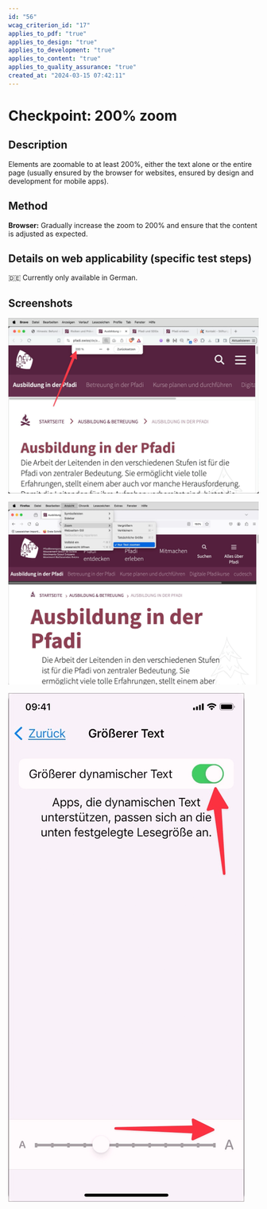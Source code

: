 ```yaml
---
id: "56"
wcag_criterion_id: "17"
applies_to_pdf: "true"
applies_to_design: "true"
applies_to_development: "true"
applies_to_content: "true"
applies_to_quality_assurance: "true"
created_at: "2024-03-15 07:42:11"
---
```


# Checkpoint: 200% zoom

## Description

Elements are zoomable to at least 200%, either the text alone or the entire page (usually ensured by the browser for websites, ensured by design and development for mobile apps).

## Method

**Browser:** Gradually increase the zoom to 200% and ensure that the content is adjusted as expected.

## Details on web applicability (specific test steps)

🇩🇪 Currently only available in German.

## Screenshots

![Webseiten lassen sich meistens problemlos zoomen](images/webseiten-lassen-sich-meistens-problemlos-zoomen.png)

![Firefox erlaubt auch, nur den Text zu zoomen](images/firefox-erlaubt-auch-nur-den-text-zu-zoomen.png)

![Text-Vergrösserung in iOS](images/text-vergrsserung-in-ios.png)